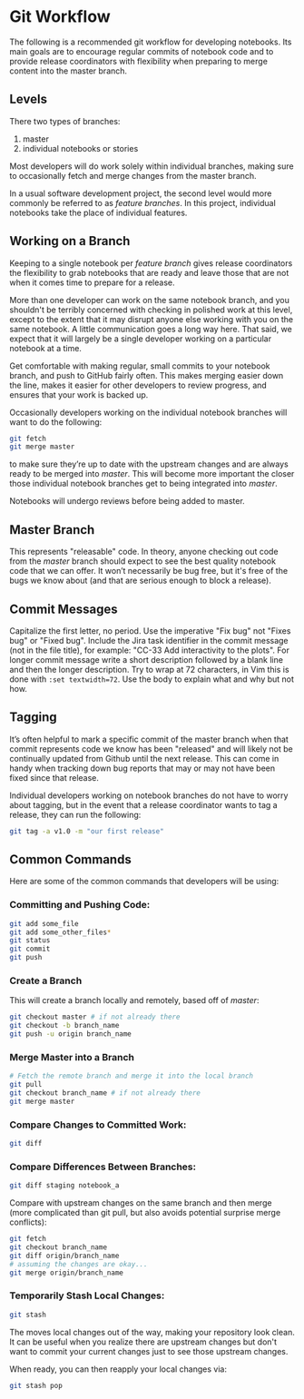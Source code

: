 # Git Workflow

The following is a recommended git workflow for developing notebooks. Its main goals are to encourage regular commits of notebook code and to provide release coordinators with flexibility when preparing to merge content into the master branch.

## Levels

There two types of branches:

1. master
2. individual notebooks or stories

Most developers will do work solely within individual branches, making sure to occasionally fetch and merge changes from the master branch.

In a usual software development project, the second level would more commonly be referred to as *feature branches*. In this project, individual notebooks take the place of individual features.

## Working on a Branch

Keeping to a single notebook per *feature branch* gives release coordinators the flexibility to grab notebooks that are ready and leave those that are not when it comes time to prepare for a release.

More than one developer can work on the same notebook branch, and you shouldn't be terribly concerned with checking in polished work at this level, except to the extent that it may disrupt anyone else working with you on the same notebook. A little communication goes a long way here. That said, we expect that it will largely be a single developer working on a particular notebook at a time.

Get comfortable with making regular, small commits to your notebook branch, and push to GitHub fairly often. This makes merging easier down the line, makes it easier for other developers to review progress, and ensures that your work is backed up.

Occasionally developers working on the individual notebook branches will want to do the following:

```bash
git fetch
git merge master
```

to make sure they’re up to date with the upstream changes and are always ready to be merged into *master*. This will become more important the closer those individual notebook branches get to being integrated into *master*.

Notebooks will undergo reviews before being added to master.

## Master Branch

This represents "releasable" code. In theory, anyone checking out code from the *master* branch should expect to see the best quality notebook code that we can offer. It won’t necessarily be bug free, but it's free of the bugs we know about (and that are serious enough to block a release).

## Commit Messages

Capitalize the first letter, no period. Use the imperative "Fix bug" not "Fixes bug" or "Fixed bug". 
Include the Jira task identifier in the commit message (not in the file title), for example: "CC-33 Add interactivity to the plots". For longer commit message write a short description followed by a blank line and then the longer description. Try to wrap at 72 characters, in Vim this is done with ```:set textwidth=72```. Use the body to explain what and why but not how.

## Tagging

It’s often helpful to mark a specific commit of the master branch when that commit represents code we know has been "released" and will likely not be continually updated from Github until the next release. This can come in handy when tracking down bug reports that may or may not have been fixed since that release.

Individual developers working on notebook branches do not have to worry about tagging, but in the event that a release coordinator wants to tag a release, they can run the following:

```bash
git tag -a v1.0 -m "our first release"
```

## Common Commands

Here are some of the common commands that developers will be using:

### Committing and Pushing Code:

```bash
git add some_file
git add some_other_files*
git status
git commit
git push
```

### Create a Branch

This will create a branch locally and remotely, based off of *master*:

```bash
git checkout master # if not already there
git checkout -b branch_name
git push -u origin branch_name
```

### Merge Master into a Branch

```bash
# Fetch the remote branch and merge it into the local branch
git pull
git checkout branch_name # if not already there
git merge master
```

### Compare Changes to Committed Work:

```bash
git diff
```

### Compare Differences Between Branches:

```bash
git diff staging notebook_a
```

Compare with upstream changes on the same branch and then merge (more complicated than git pull, but also avoids potential surprise merge conflicts):

```bash
git fetch
git checkout branch_name
git diff origin/branch_name
# assuming the changes are okay...
git merge origin/branch_name
```

### Temporarily Stash Local Changes:

```bash
git stash
```

The moves local changes out of the way, making your repository look clean. It can be useful when you realize there are upstream changes but don't want to commit your current changes just to see those upstream changes.

When ready, you can then reapply your local changes via:

```bash
git stash pop
```
